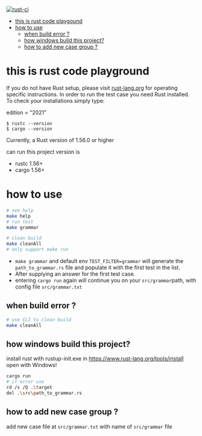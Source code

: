 [![rust-ci](https://github.com/sinlov/rust_playground/actions/workflows/rust-ci.yml/badge.svg?branch=main)](https://github.com/sinlov/rust_playground/actions/workflows/rust-ci.yml)

<!-- TOC -->

- [this is rust code playgound](#this-is-rust-code-playgound)
- [how to use](#how-to-use)
  - [when build error ?](#when-build-error-)
  - [how windows build this project?](#how-windows-build-this-project)
  - [how to add new case group ?](#how-to-add-new-case-group-)

<!-- /TOC -->

# this is rust code playground

If you do not have Rust setup, please visit [rust-lang.org](https://www.rust-lang.org/) for operating specific instructions.
In order to run the test case you need Rust installed. To check your installations simply type:

edition = "2021"

```
$ rustc --version
$ cargo --version
```
Currently, a Rust version of 1.56.0 or higher

can run this project version is


- rustc 1.56+
- cargo 1.56+

# how to use

```sh
# see help
make help
# run test
make grammar

# clean build
make cleanAll
# only support make run
```

- `make grammar` and default env `TEST_FILTER=grammar` will generate the `path_to_grammar.rs` file and populate it with the first test in the list.
- After supplying an answer for the first test case.
- entering `cargo run` again will continue you on your `src/grammar`path, with config file `src/grammar.txt`

## when build error ?

```sh
# use CLI to clean build
make cleanAll
```

## how windows build this project?

install rust with rustup-init.exe in https://www.rust-lang.org/tools/install open with Windows!

```bash
cargo run
# if error use
rd /s /Q .\target
del .\src\path_to_grammar.rs
```

## how to add new case group ?

add new case file at `src/grammar.txt` with name of `src/grammar` file

